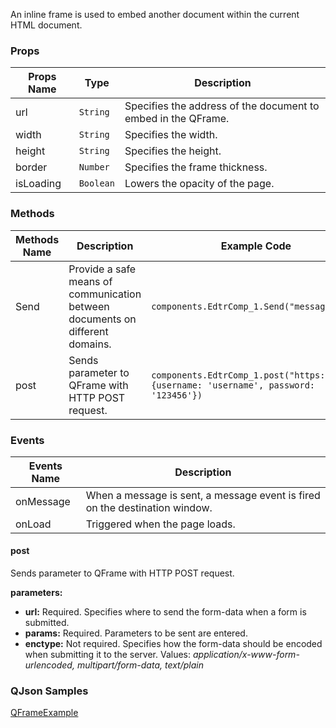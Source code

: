 An inline frame is used to embed another document within the current HTML document.

### Props

| Props Name   | Type                | Description                                                  |
| ------------ | ------------------- | ------------------------------------------------------------ |
| url       | `String`            | Specifies the address of the document to embed in the QFrame. |
| width | `String`    | Specifies the width. |
| height  | `String` | Specifies the height. |
| border | `Number` | Specifies the frame thickness. |
| isLoading | `Boolean`           | Lowers the opacity of the page. |

### Methods

| Methods Name | Description                                                  | Example Code                                                 |
| ------------ | ------------------------------------------------------------ | ------------------------------------------------------------ |
| Send         | Provide a safe means of communication between documents on different domains. | `components.EdtrComp_1.Send("message")`                      |
| post         | Sends parameter to QFrame with HTTP POST request.            | `components.EdtrComp_1.post("https://...",{username: 'username', password: '123456'})` |

### Events

| Events Name | Description                                                  |
| ----------- | ------------------------------------------------------------ |
| onMessage   | When a message is sent, a message event is fired on the destination window. |
| onLoad      | Triggered when the page loads.                               |

#### post

Sends parameter to QFrame with HTTP POST request.

**parameters:**

- **url:** Required. Specifies where to send the form-data when a form is submitted.
- **params:** Required. Parameters to be sent are entered.
- **enctype:** Not required. Specifies how the form-data should be encoded when submitting it to the server. 
  Values:  *application/x-www-form-urlencoded, multipart/form-data, text/plain*

### QJson Samples

<a href="https://studio.onplateau.com/quick/?q=/quick/qjsons/QFrameExample.qjson" target="_blank">QFrameExample</a>

